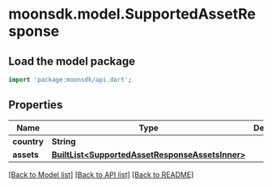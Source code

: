 # moonsdk.model.SupportedAssetResponse

## Load the model package
```dart
import 'package:moonsdk/api.dart';
```

## Properties
Name | Type | Description | Notes
------------ | ------------- | ------------- | -------------
**country** | **String** |  | 
**assets** | [**BuiltList&lt;SupportedAssetResponseAssetsInner&gt;**](SupportedAssetResponseAssetsInner.md) |  | 

[[Back to Model list]](../README.md#documentation-for-models) [[Back to API list]](../README.md#documentation-for-api-endpoints) [[Back to README]](../README.md)



